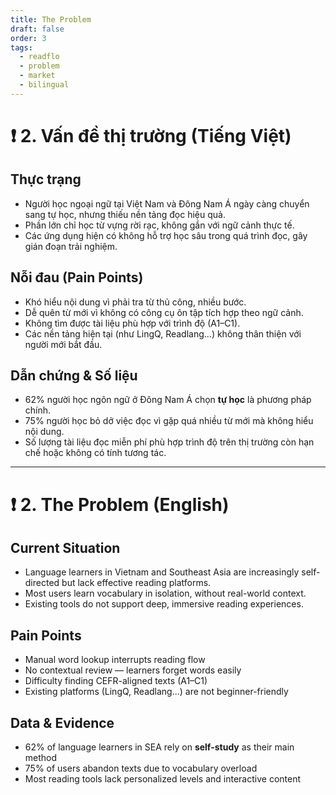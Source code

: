 ```yaml
---
title: The Problem
draft: false
order: 3
tags:
  - readflo
  - problem
  - market
  - bilingual
---
```


# ❗ 2. Vấn đề thị trường (Tiếng Việt)

## Thực trạng

- Người học ngoại ngữ tại Việt Nam và Đông Nam Á ngày càng chuyển sang tự học, nhưng thiếu nền tảng đọc hiệu quả.  
- Phần lớn chỉ học từ vựng rời rạc, không gắn với ngữ cảnh thực tế.  
- Các ứng dụng hiện có không hỗ trợ học sâu trong quá trình đọc, gây gián đoạn trải nghiệm.

## Nỗi đau (Pain Points)

- Khó hiểu nội dung vì phải tra từ thủ công, nhiều bước.  
- Dễ quên từ mới vì không có công cụ ôn tập tích hợp theo ngữ cảnh.  
- Không tìm được tài liệu phù hợp với trình độ (A1–C1).  
- Các nền tảng hiện tại (như LingQ, Readlang...) không thân thiện với người mới bắt đầu.

## Dẫn chứng & Số liệu

- 62% người học ngôn ngữ ở Đông Nam Á chọn **tự học** là phương pháp chính.  
- 75% người học bỏ dở việc đọc vì gặp quá nhiều từ mới mà không hiểu nội dung.  
- Số lượng tài liệu đọc miễn phí phù hợp trình độ trên thị trường còn hạn chế hoặc không có tính tương tác.

---

# ❗ 2. The Problem (English)

## Current Situation

- Language learners in Vietnam and Southeast Asia are increasingly self-directed but lack effective reading platforms.  
- Most users learn vocabulary in isolation, without real-world context.  
- Existing tools do not support deep, immersive reading experiences.

## Pain Points

- Manual word lookup interrupts reading flow  
- No contextual review — learners forget words easily  
- Difficulty finding CEFR-aligned texts (A1–C1)  
- Existing platforms (LingQ, Readlang...) are not beginner-friendly

## Data & Evidence

- 62% of language learners in SEA rely on **self-study** as their main method  
- 75% of users abandon texts due to vocabulary overload  
- Most reading tools lack personalized levels and interactive content

